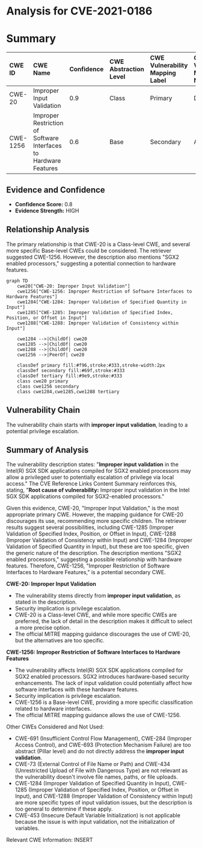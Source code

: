 # Analysis for CVE-2021-0186

# Summary
| CWE ID  | CWE Name                                                        | Confidence | CWE Abstraction Level | CWE Vulnerability Mapping Label | CWE-Vulnerability Mapping Notes |
| :-------- | :-------------------------------------------------------------- | :--------- | :---------------------- | :------------------------------ | :------------------------------ |
| CWE-20  | Improper Input Validation                                       | 0.9        | Class                   | Primary                           | Discouraged                    |
| CWE-1256 | Improper Restriction of Software Interfaces to Hardware Features | 0.6        | Base                    | Secondary                        | Allowed                        |

## Evidence and Confidence

*   **Confidence Score:** 0.8
*   **Evidence Strength:** HIGH

## Relationship Analysis
The primary relationship is that CWE-20 is a Class-level CWE, and several more specific Base-level CWEs could be considered. The retriever suggested CWE-1256. However, the description also mentions "SGX2 enabled processors," suggesting a potential connection to hardware features.
```mermaid
graph TD
    cwe20["CWE-20: Improper Input Validation"]
    cwe1256["CWE-1256: Improper Restriction of Software Interfaces to Hardware Features"]
    cwe1284["CWE-1284: Improper Validation of Specified Quantity in Input"]
    cwe1285["CWE-1285: Improper Validation of Specified Index, Position, or Offset in Input"]
    cwe1288["CWE-1288: Improper Validation of Consistency within Input"]

    cwe1284 -->|ChildOf| cwe20
    cwe1285 -->|ChildOf| cwe20
    cwe1288 -->|ChildOf| cwe20
    cwe1256 -->|PeerOf| cwe20

    classDef primary fill:#f96,stroke:#333,stroke-width:2px
    classDef secondary fill:#69f,stroke:#333
    classDef tertiary fill:#9e9,stroke:#333
    class cwe20 primary
    class cwe1256 secondary
    class cwe1284,cwe1285,cwe1288 tertiary
```

## Vulnerability Chain
The vulnerability chain starts with **improper input validation**, leading to a potential privilege escalation.

## Summary of Analysis
The vulnerability description states: "**Improper input validation** in the Intel(R) SGX SDK applications compiled for SGX2 enabled processors may allow a privileged user to potentially escalation of privilege via local access." The CVE Reference Links Content Summary reinforces this, stating, "**Root cause of vulnerability:** Improper input validation in the Intel SGX SDK applications compiled for SGX2-enabled processors."

Given this evidence, CWE-20, "Improper Input Validation," is the most appropriate primary CWE. However, the mapping guidance for CWE-20 discourages its use, recommending more specific children. The retriever results suggest several possibilities, including CWE-1285 (Improper Validation of Specified Index, Position, or Offset in Input), CWE-1288 (Improper Validation of Consistency within Input) and CWE-1284 (Improper Validation of Specified Quantity in Input), but these are too specific, given the generic nature of the description. The description mentions "SGX2 enabled processors," suggesting a possible relationship with hardware features. Therefore, CWE-1256, "Improper Restriction of Software Interfaces to Hardware Features," is a potential secondary CWE.

**CWE-20: Improper Input Validation**
*   The vulnerability stems directly from **improper input validation**, as stated in the description.
*   Security implication is privilege escalation.
*   CWE-20 is a Class-level CWE, and while more specific CWEs are preferred, the lack of detail in the description makes it difficult to select a more precise option.
*   The official MITRE mapping guidance discourages the use of CWE-20, but the alternatives are too specific.

**CWE-1256: Improper Restriction of Software Interfaces to Hardware Features**
*   The vulnerability affects Intel(R) SGX SDK applications compiled for SGX2 enabled processors. SGX2 introduces hardware-based security enhancements. The lack of input validation could potentially affect how software interfaces with these hardware features.
*   Security implication is privilege escalation.
*   CWE-1256 is a Base-level CWE, providing a more specific classification related to hardware interfaces.
*   The official MITRE mapping guidance allows the use of CWE-1256.

Other CWEs Considered and Not Used:

*   CWE-691 (Insufficient Control Flow Management), CWE-284 (Improper Access Control), and CWE-693 (Protection Mechanism Failure) are too abstract (Pillar level) and do not directly address the **improper input validation**.
*   CWE-73 (External Control of File Name or Path) and CWE-434 (Unrestricted Upload of File with Dangerous Type) are not relevant as the vulnerability doesn't involve file names, paths, or file uploads.
*   CWE-1284 (Improper Validation of Specified Quantity in Input), CWE-1285 (Improper Validation of Specified Index, Position, or Offset in Input), and CWE-1288 (Improper Validation of Consistency within Input) are more specific types of input validation issues, but the description is too general to determine if these apply.
*   CWE-453 (Insecure Default Variable Initialization) is not applicable because the issue is with input validation, not the initialization of variables.

Relevant CWE Information:
INSERT